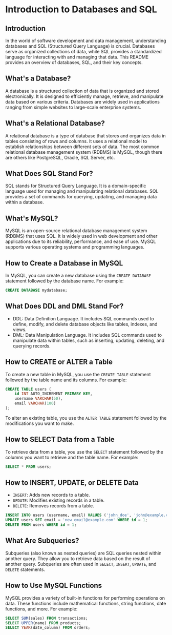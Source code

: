 #  Introduction to Databases and SQL

## Introduction
In the world of software development and data management, understanding databases and SQL (Structured Query Language) is crucial. Databases serve as organized collections of data, while SQL provides a standardized language for interacting with and managing that data. This README provides an overview of databases, SQL, and their key concepts.

## What's a Database?
A database is a structured collection of data that is organized and stored electronically. It is designed to efficiently manage, retrieve, and manipulate data based on various criteria. Databases are widely used in applications ranging from simple websites to large-scale enterprise systems.

## What's a Relational Database?
A relational database is a type of database that stores and organizes data in tables consisting of rows and columns. It uses a relational model to establish relationships between different sets of data. The most common relational database management system (RDBMS) is MySQL, though there are others like PostgreSQL, Oracle, SQL Server, etc.

## What Does SQL Stand For?
SQL stands for Structured Query Language. It is a domain-specific language used for managing and manipulating relational databases. SQL provides a set of commands for querying, updating, and managing data within a database.

## What's MySQL?
MySQL is an open-source relational database management system (RDBMS) that uses SQL. It is widely used in web development and other applications due to its reliability, performance, and ease of use. MySQL supports various operating systems and programming languages.

## How to Create a Database in MySQL
In MySQL, you can create a new database using the `CREATE DATABASE` statement followed by the database name. For example:
```sql
CREATE DATABASE mydatabase;
```

## What Does DDL and DML Stand For?
- DDL: Data Definition Language. It includes SQL commands used to define, modify, and delete database objects like tables, indexes, and views.
- DML: Data Manipulation Language. It includes SQL commands used to manipulate data within tables, such as inserting, updating, deleting, and querying records.

## How to CREATE or ALTER a Table
To create a new table in MySQL, you use the `CREATE TABLE` statement followed by the table name and its columns. For example:
```sql
CREATE TABLE users (
    id INT AUTO_INCREMENT PRIMARY KEY,
    username VARCHAR(50),
    email VARCHAR(100)
);
```
To alter an existing table, you use the `ALTER TABLE` statement followed by the modifications you want to make.

## How to SELECT Data from a Table
To retrieve data from a table, you use the `SELECT` statement followed by the columns you want to retrieve and the table name. For example:
```sql
SELECT * FROM users;
```

## How to INSERT, UPDATE, or DELETE Data
- `INSERT`: Adds new records to a table.
- `UPDATE`: Modifies existing records in a table.
- `DELETE`: Removes records from a table.
```sql
INSERT INTO users (username, email) VALUES ('john_doe', 'john@example.com');
UPDATE users SET email = 'new_email@example.com' WHERE id = 1;
DELETE FROM users WHERE id = 1;
```

## What Are Subqueries?
Subqueries (also known as nested queries) are SQL queries nested within another query. They allow you to retrieve data based on the result of another query. Subqueries are often used in `SELECT`, `INSERT`, `UPDATE`, and `DELETE` statements.

## How to Use MySQL Functions
MySQL provides a variety of built-in functions for performing operations on data. These functions include mathematical functions, string functions, date functions, and more. For example:
```sql
SELECT SUM(sales) FROM transactions;
SELECT UPPER(name) FROM products;
SELECT YEAR(date_column) FROM orders;
```

